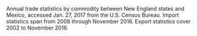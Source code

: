 Annual trade statistics by commodity between New England states and Mexico, accessed Jan. 27, 2017 from the U.S. Census Bureau. Import statistics span from 2008 through November 2016. Export statistics cover 2002 to November 2016.